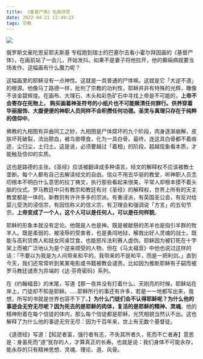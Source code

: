 ```yaml
---
title: 《基督尸体》名画欣赏
date: 2022-04-21 12:49:23
tags: 宗教
---
```

![](/image/jidu.png)

俄罗斯文豪陀思妥耶夫斯基 专程跑到瑞士的巴塞尔去看小霍尔拜因画的《基督尸体》，在画前站了一会儿，开始发抖。如果不是妻子将他拉开，他的癫痫病就要当场发作。这幅画有什么魔力呢？

这幅画里的耶稣没有一点神性。这就是一具普通的尸体嘛。这就是它「大逆不道」的根源。他像马丁路德一样，批判了宗教的功利性，耶稣并非有特殊的光辉，雕像不该金碧辉煌。在画布、大理石、木头和彩色矿石中寻找上帝是不可能的，**上帝不会寄存在死物上， 购买画着神圣符号的小纸片也不可能赎清任何罪行。供养穿着华丽服饰、大腹便便的神职人员同样不会积攒任何功德。圣灵与真理只存在于纯粹的信仰中**。

佛教的九相图有异曲同工之妙，九相图是尸体腐坏的九个阶段，肉身逐渐崩解，皮肤坏死破裂，流出脓血，被鸟兽啄食，化为一具白骨。最终，连这具白骨都不着痕迹，尘归尘，土归土。这是说，必须要越过「着相」的阶段，超越现象看本质，才能触及信仰的实质。

这也是路德的主张。《圣经》应该被翻译成多种语言。经文的解释权不应该被教士垄断。每个人都有自己去解读经文的自由。信众不用去华丽的教堂，听神职人员念叨根本不明白什么意思的拉丁祷文，执行那些看起来很美，平常人却根本摸不着头脑的仪式。罗马教廷中只有教宗和教廷有对《圣经》的解释权，世界上所有的天主教堂都是一体的。新教则有许许多多的宗派。有重浸派，有英国圣公会，有反对给婴儿受洗的浸信宗，有因信称义的信义宗，有卫理会和强调说「方言」的五旬节宗。**上帝变成了一个人，这个人可以是任何人，可以是任何样貌**。

耶稣的形象本就没有定论。他既是人也是神。既是被献祭的羔羊也是指引羊群的牧羊人。既是柔弱的、被凌辱的受害者，也是勇闯地狱，解救出好人灵魂的战士。既能与高利贷商人和妓女同桌饮食，也能怒斥法利赛人虚伪。耶稣因为被钉死在十字架上而被广泛地认为是个逆来顺受的人物，但在《马太福音》中他也说过这样的话：「不要以为我是为人间带来和平的。我带来的不是和平，而是一把利剑。」直到今天，我们还常常听到某某电影或书籍被教会谴责。比如因为推断耶稣有子嗣而被罗马教廷谴责为异端的《达·芬奇密码》系列。

在《约翰福音》的末尾，写道【那一夜并没有打着什么。天刚亮的时候，耶稣站在岸上，门徒却不知是耶稣。…..耶稣所行的事还有许多，若是一一地都写出来，我想，所写的书就是世界也容不下了。】**为什么门徒们会不认得耶稣呢？为什么他的事迹会无穷无尽呢？因为死去的是耶稣的肉体，复活的是耶稣的精神、灵魂**。他的精神附着在每个信徒的体内，那么每个信徒都是耶稣，光凭相貌当然认不出。这也解释了为什么他的事迹无穷无尽：因为千百年来，世上有无数个基督徒。

《道德经》写道：【知足者富，强行者有志，不失其所者久，死而不亡者寿】意思是：身虽死而“道”犹存的人，才算真正的长寿。也就是说：我们身体不可能永存，能永存的只有精神思想、灵魂、理论、道、风骨。
